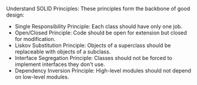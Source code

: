 Understand SOLID Principles: These principles form the backbone of good design:
*  Single Responsibility Principle: Each class should have only one job.
*   Open/Closed Principle: Code should be open for extension but closed for modification.
*  Liskov Substitution Principle: Objects of a superclass should be replaceable with objects of a subclass.
*   Interface Segregation Principle: Classes should not be forced to implement interfaces they don't use.
*  Dependency Inversion Principle: High-level modules should not depend on low-level modules.
